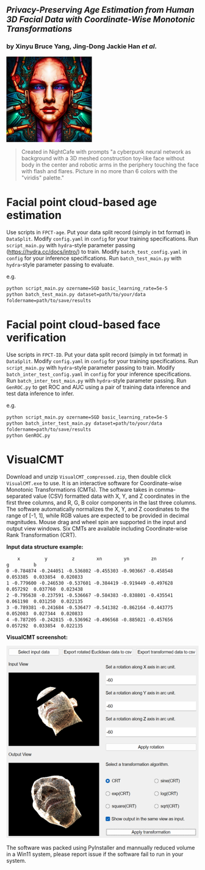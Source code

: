 ## _Privacy-Preserving Age Estimation from Human 3D Facial Data with Coordinate-Wise Monotonic Transformations_
### by Xinyu Bruce Yang, Jing-Dong Jackie Han _et al_.



<img src="/FaceTransformer.jpg" width="224" height="224">

> Created in NightCafe with prompts "a cyberpunk neural network as background with a 3D meshed construction toy-like face without body in the center and robotic arms in the periphery touching the face with flash and flares. Picture in no more than 6 colors with the "viridis" palette."

# Facial point cloud-based age estimation
Use scripts in `FPCT-age`. Put your data split record (simply in txt format) in `DataSplit`. Modify `config.yaml` in `config` for your training specifications. Run `script_main.py` with `hydra`-style parameter passing (https://hydra.cc/docs/intro/) to train. Modify `batch_test_config.yaml` in `config` for your inference specifications. Run `batch_test_main.py` with `hydra`-style parameter passing to evaluate.

e.g.
```
python script_main.py ozername=SGD basic_learning_rate=5e-5
python batch_test_main.py dataset=path/to/your/data foldername=path/to/save/results
```

# Facial point cloud-based face verification
Use scripts in `FPCT-ID`. Put your data split record (simply in txt format) in `DataSplit`. Modify `config.yaml` in `config` for your training specifications. Run `script_main.py` with `hydra`-style parameter passing to train. Modify `batch_inter_test_config.yaml` in `config` for your inference specifications. Run `batch_inter_test_main.py` with `hydra`-style parameter passing. Run `GenROC.py` to get ROC and AUC using a pair of training data inference and test data inference to infer.

e.g.
```
python script_main.py ozername=SGD basic_learning_rate=5e-5
python batch_inter_test_main.py dataset=path/to/your/data foldername=path/to/save/results
python GenROC.py
```

# VisualCMT
Download and unzip `VisualCMT_compressed.zip`, then double click `VisualCMT.exe` to use. It is an interactive software for Coordinate-wise Monotonic Transformations (CMTs). The software takes in comma-separated value (CSV) formatted data with X, Y, and Z coordinates in the first three columns, and R, G, B color components in the last three columns. The software automatically normalizes the X, Y, and Z coordinates to the range of [-1, 1], while RGB values are expected to be provided in decimal magnitudes. Mouse drag and wheel spin are supported in the input and output view windows. Six CMTs are available including Coordinate-wise Rank Transformation (CRT).

**Input data structure example:**

```
    x         y         z        xn        yn        zn         r         g         b
0 -0.784874 -0.244051 -0.536802 -0.455303 -0.903667 -0.458548  0.053385  0.033854  0.020833
1 -0.779600 -0.246530 -0.537601 -0.384419 -0.919449 -0.497628  0.057292  0.037760  0.023438
2 -0.795638 -0.237591 -0.536667 -0.584383 -0.838801 -0.435541  0.061198  0.031250  0.022135
3 -0.789381 -0.241684 -0.536477 -0.541382 -0.862164 -0.443775  0.052083  0.027344  0.020833
4 -0.787205 -0.242815 -0.536962 -0.496568 -0.885021 -0.457656  0.057292  0.033854  0.022135
```

**VisualCMT screenshot:**

![VisualCMT](/VisualCMT.png)

The software was packed using PyInstaller and mannually reduced volume in a Win11 system, please report issue if the software fail to run in your system.
